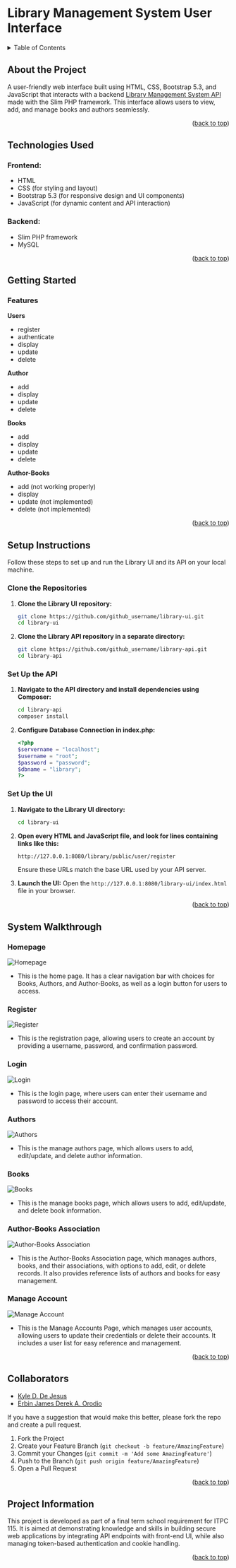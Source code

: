 <h1 id="library-management-ui">Library Management System User Interface</h1>

<!-- TABLE OF CONTENTS -->
<details>
  <summary>Table of Contents</summary>
  <ol>
    <li>
    <a href="#about">About The Project</a>
    </li>
    <li>
    <a href="#tech-used">Technologies Used</a>
    </li>
    <li>
      <a href="#getting-started">Getting Started</a>
      <ul>
        <li><a href="#features">Features</a></li>
      </ul>
    </li>
    <li><a href="#setup">Setup Instructions</a></li>
    <li><a href="#system-walkthrough">System Walkthrough</a>
        <ul>
        <li><a href="#homepage">Homepage</a></li>
        <li><a href="#register">Register</a></li>
        <li><a href="#login">Login</a></li>
        <li><a href="#authors">Authors</a></li>
        <li><a href="#books">Books</a></li>
        <li><a href="#author-books">Author-Books Association</a></li>
        <li><a href="#manage-account">Manage Account</a></li>
      </ul>
    </li>
    <li><a href="#collaborators">Collaborators</a></li>
    <li><a href="#project-information">Project Information</a></li>
  </ol>
</details>

<h2 id="about">About the Project</h2>

A user-friendly web interface built using HTML, CSS, Bootstrap 5.3, and JavaScript that interacts with a backend [Library Management System API](https://github.com/JosephNeilG/library_4a) made with the Slim PHP framework. This interface allows users to view, add, and manage books and authors seamlessly.

<p align="right">(<a href="#library-management-ui">back to top</a>)</p>

<h2 id="tech-used">Technologies Used</h2>

### Frontend:
- HTML 
- CSS (for styling and layout)
- Bootstrap 5.3 (for responsive design and UI components)
- JavaScript (for dynamic content and API interaction)

### Backend:
- Slim PHP framework
- MySQL

<p align="right">(<a href="#library-management-ui">back to top</a>)</p>

## Getting Started

### Features

**Users** 
- register
- authenticate
- display
- update
- delete

**Author**
- add
- display
- update
- delete

**Books**
- add
- display
- update
- delete

**Author-Books**
- add (not working properly)
- display 
- update (not implemented)
- delete (not implemented)

<p align="right">(<a href="#library-management-ui">back to top</a>)</p>

<h2 id="setup">Setup Instructions</h2>
Follow these steps to set up and run the Library UI and its API on your local machine.

### Clone the Repositories

1. **Clone the Library UI repository:**

   ```bash
   git clone https://github.com/github_username/library-ui.git
   cd library-ui
   ```

2. **Clone the Library API repository in a separate directory:**

    ```bash
    git clone https://github.com/github_username/library-api.git
    cd library-api
    ```

### Set Up the API

1. **Navigate to the API directory and install dependencies using Composer:**

    ```bash
    cd library-api
    composer install
    ```

2. **Configure Database Connection in index.php:**

    ```php
   <?php
   $servername = "localhost";
   $username = "root";
   $password = "password";
   $dbname = "library";
   ?>
   ```

### Set Up the UI

1. **Navigate to the Library UI directory:**

    ```bash
    cd library-ui
    ```

2. **Open every HTML and JavaScript file, and look for lines containing links like this:**

    ```bash
    http://127.0.0.1:8080/library/public/user/register
    ```

    Ensure these URLs match the base URL used by your API server.

3. **Launch the UI:**
Open the `http://127.0.0.1:8080/library-ui/index.html` file in your browser.

<p align="right">(<a href="#library-management-ui">back to top</a>)</p>

## System Walkthrough

<h3 id="homepage">Homepage</h3>

![Homepage](https://github.com/JosephNeilG/library-ui/blob/53f32a1015a77d1f66399daa3cb9ac5bbd096ee9/img/Home%20page.png)

- This is the home page. It has a clear navigation bar with choices for Books, Authors, and Author-Books, as well as a login button for users to access.

<h3 id="register">Register</h3>

![Register](https://github.com/JosephNeilG/library-ui/blob/f668f81cad0a97c8b71a2f80cabf821daba99f3a/img/Register.png)

- This is the registration page, allowing users to create an account by providing a username, password, and confirmation password.

<h3 id="login">Login</h3>

![Login](https://github.com/JosephNeilG/library-ui/blob/4590e189ef7c35a845ff7c560589d689900cdc28/img/Authenticate%20or%20Login.png)

- This is the login page, where users can enter their username and password to access their account.

<h3 id="authors">Authors</h3>

![Authors](https://github.com/JosephNeilG/library-ui/blob/2bdbfa7427904e0546d6f88815c311f9f4458e48/img/Authors.png)

- This is the manage authors page, which allows users to add, edit/update, and delete author information.

<h3 id="books">Books</h3>

![Books](https://github.com/JosephNeilG/library-ui/blob/2bdbfa7427904e0546d6f88815c311f9f4458e48/img/Books.png)

- This is the manage books page, which allows users to add, edit/update, and delete book information.

<h3 id="author-books">Author-Books Association</h3>

![Author-Books Association](https://github.com/JosephNeilG/library-ui/blob/8ccd02cfc5ff31b3632d3f96d993bd3d38ec41b1/img/Author-books.png)

- This is the Author-Books Association page, which manages authors, books, and their associations, with options to add, edit, or delete records. It also provides reference lists of authors and books for easy management.

<h3 id="manage-account">Manage Account</h3>

![Manage Account](https://github.com/JosephNeilG/library-ui/blob/8ccd02cfc5ff31b3632d3f96d993bd3d38ec41b1/img/Manage-accounts.png)

- This is the Manage Accounts Page, which manages user accounts, allowing users to update their credentials or delete their accounts. It includes a user list for easy reference and management.

<p align="right">(<a href="#library-management-ui">back to top</a>)</p>

<h2 id="collaborators">Collaborators</h2>

- [Kyle D. De Jesus](https://github.com/KyleDDJ)
- [Erbin James Derek A. Orodio](https://github.com/ErbinJames)

If you have a suggestion that would make this better, please fork the repo and create a pull request.

1. Fork the Project
2. Create your Feature Branch (`git checkout -b feature/AmazingFeature`)
3. Commit your Changes (`git commit -m 'Add some AmazingFeature'`)
4. Push to the Branch (`git push origin feature/AmazingFeature`)
5. Open a Pull Request

<p align="right">(<a href="#library-management-ui">back to top</a>)</p>

## Project Information

This project is developed as part of a final term school requirement for ITPC 115. It is aimed at demonstrating knowledge and skills in building secure web applications by integrating API endpoints with front-end UI, while also managing token-based authentication and cookie handling.

<p align="right">(<a href="#library-management-ui">back to top</a>)</p>
